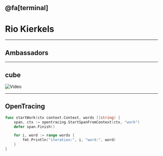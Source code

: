 ## @fa[terminal]

# Rio Kierkels

---

## Ambassadors

---

## cube

![Video](https://vimeo.com/87002913)

---

## OpenTracing

```go
func startWork(ctx context.Context, words []string) {
    span, ctx := opentracing.StartSpanFromContext(ctx, "work")
    defer span.Finish()

    for i, word := range words {
        fmt.Println("iteration:", i, "word:", word)
    }
}
```